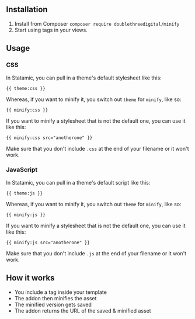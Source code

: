 ## Installation

1. Install from Composer `composer require doublethreedigital/minify`
2. Start using tags in your views.

## Usage

### CSS

In Statamic, you can pull in a theme's default stylesheet like this:

```antlers
{{ theme:css }}
```

Whereas, if you want to minify it, you switch out `theme` for `minify`, like so:

```antlers
{{ minify:css }}
```

If you want to minify a stylesheet that is not the default one, you can use it like this:

```antlers
{{ minify:css src="anotherone" }}
```

Make sure that you don't include `.css` at the end of your filename or it won't work.

### JavaScript

In Statamic, you can pull in a theme's default script like this:

```antlers
{{ theme:js }}
```

Whereas, if you want to minify it, you switch out `theme` for `minify`, like so:

```antlers
{{ minify:js }}
```

If you want to minify a stylesheet that is not the default one, you can use it like this:

```antlers
{{ minify:js src="anotherone" }}
```

Make sure that you don't include `.js` at the end of your filename or it won't work.

## How it works

* You include a tag inside your template
* The addon then minifies the asset
* The minified version gets saved
* The addon returns the URL of the saved & minified asset
